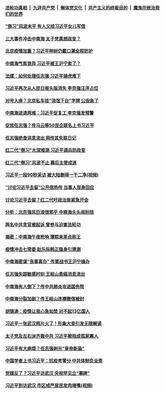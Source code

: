 ####  [法轮功真相](../../../../basic/blob/master/README.md?t=04061630) &nbsp;|&nbsp; [九评共产党](../../../../9ping.md/blob/master/README.md?t=04061630) &nbsp;|&nbsp; [解体党文化](../../../../jtdwh.md/blob/master/README.md?t=04061630)  &nbsp;|&nbsp; [共产主义的终极目的](../../../../gczydzjmd.md/blob/master/README.md?t=04061630) &nbsp;|&nbsp; [魔鬼在统治我们的世界](../../../../mgztzwmdsj.md/blob/master/README.md?t=04061630) 

#### [“倒习”风波未平 有人又给习近平女儿写信](../pages/prog1138/a102816223.md?t=04061630) 

#### [三大事件冲击中南海 太子党真想政变？](../pages/prog1138/a102816175.md?t=04061630) 

#### [北京疫情加重？习近平种树仍戴口罩全程防护](../pages/prog1138/a102815546.md?t=04061630) 

#### [中南海气氛诡异 习近平被王沪宁卖了？](../pages/prog1138/a102813991.md?t=04061630) 

#### [法媒：如何处理任志强 习近平骑虎难下](../pages/prog1138/a102813297.md?t=04061630) 

#### [习近平再次从人民日报头版消失 李克强汪洋占位](../pages/prog1138/a102813010.md?t=04061630) 

#### [对号入座？北京私车挂“流氓下台”字牌 公安急了](../pages/prog1138/a102812554.md?t=04061630) 

#### [中南海进退两难：习近平促复工 李克强发预警](../pages/prog1138/a102812306.md?t=04061630) 

#### [促放任志强？传马云等50民企联名上书习近平](../pages/prog1138/a102809652.md?t=04061630) 

#### [任志强绝食消息流出 网传其失联日记](../pages/prog1138/a102809467.md?t=04061630) 

#### [红二代“倒习”水深难测 习近平调兵防政变](../pages/prog1138/a102807907.md?t=04061630) 

#### [红二代“倒习”风波不止 幕后主使成迷](../pages/prog1138/a102806878.md?t=04061630) 

#### [习近平一段90秒采访 被大陆删得一干二净(视频)](../pages/prog1138/a102806160.md?t=04061630) 

#### [“讨论习近平去留”公开信热传 当事人现身回应](../pages/prog1138/a102806065.md?t=04061630) 

#### [讨论习近平去留？红二代吁政治局紧急开会](../pages/prog1138/a102805636.md?t=04061630) 

#### [分析：北京强风巨浪很邪乎 中南海头头闹别扭](../pages/prog1138/a102805501.md?t=04061630) 

#### [两名中共贪官被起诉 曾参与迫害法轮功](../pages/prog1138/a102803675.md?t=04061630) 

#### [揭密：中南海午夜枪响 薄熙来差点称王](../pages/prog1138/a102803393.md?t=04061630) 

#### [疫情冲击七常委 赵乐际韩正隐身引猜测](../pages/prog1138/a102803326.md?t=04061630) 

#### [中南海密谋“丧事喜办” 传栗战书王沪宁操办](../pages/prog1138/a102803204.md?t=04061630) 

#### [任志强失踪敏感时刻 王岐山患癌消息流出](../pages/prog1138/a102802159.md?t=04061630) 

#### [中南海有人倒下？传中共肺炎攻进国务院](../pages/prog1138/a102801998.md?t=04061630) 

#### [中南海分裂加剧？传王岐山连襟微信被封](../pages/prog1138/a102800515.md?t=04061630) 

#### [胡锦涛：疫情让我心急如焚 对不起13亿国人](../pages/prog1138/a102798538.md?t=04061630) 

#### [习近平一张武汉照片火了！形象大变引发无限解读](../pages/prog1138/a102797754.md?t=04061630) 

#### [太子党及左右派齐轰中共 习近平被指成孤家寡人](../pages/prog1138/a102797317.md?t=04061630) 

#### [习近平有大麻烦？任志强剥光“皇帝新装”](../pages/prog1138/a102796974.md?t=04061630) 

#### [中国学者上书习近平：抗疫考零分 中共体制负全责](../pages/prog1138/a102796612.md?t=04061630) 

#### [党媒反了？习近平访武汉 央视罕见立“墓碑”](../pages/prog1138/a102796247.md?t=04061630) 

#### [习近平到访武汉 市区戒严居民发肉堵嘴(视频)](../pages/prog1138/a102796137.md?t=04061630) 

